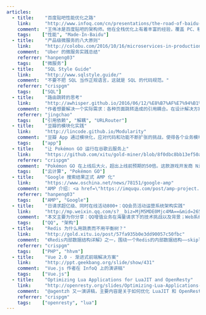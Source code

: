 ```yaml
---
articles:
  - title:    "百度贴吧性能优化之路"
    link:     "http://www.infoq.com/cn/presentations/the-road-of-baidu-teiba-performance-optimization"
    comment:  "王伟冰是百度贴吧的架构师。他在全栈优化上有着丰富的经验，覆盖 PC、移动、Native 客户端，并建立了全面的性能评估、分析、监控体系。这篇分享不只是说 case 和 show 结果，而是在方法论层面提出了一套系统的方法。"
    tags:    ["性能", "Made-In-Baidu"]
  - title:    "产品级微服务的八大原则"
    link:     "http://colobu.com/2016/10/16/microservices-in-production-notes/"
    comment:  "Uber 的微服务实践总结"
    referrer: "hanpeng03"
    tags:    ["微服务"]
  - title:    "SQL Style Guide"
    link:     "http://www.sqlstyle.guide/"
    comment:  "不要不把 SQL 当作正规语言，这就是 SQL 的代码规范。"
    referrer: "crispgm"
    tags:    ["SQL"]
  - title:    "路由跳转的思考"
    link:     "http://awhisper.github.io/2016/06/12/%E8%B7%AF%E7%94%B1%E8%B7%B3%E8%BD%AC%E7%9A%84%E6%80%9D%E8%80%83/"
    comment:  "作者想要解决一个实际需求：各种页面跳转造成的引用耦合。在设计解决方案时，还要提前预知一些坑和风险，为未来业务扩展考虑。作者最终选择了URLRoute+中间人的混合方案，医疗的BMRouter也是这种思路。文章写得非常认真，每个方案的优缺点都详细列出。列出参考文章更是值得阅读。"
    referrer: "jingchao"
    tags:    ["引用依赖", "解耦", "URLRouter"]
  - title:    "豆瓣的模块化实践"
    link:     "http://lincode.github.io/Modularity"
    comment:  "豆瓣 App 通过模块化，应对代码和功能不断扩张的挑战，使得各个业务模块互不干扰，可以独立开发。在模块化过程中，也产出了一些库和工具。"
    tags:    ["app"]
  - title:    "让 Pokémon GO 运行在谷歌云服务上"
    link:     "https://github.com/xitu/gold-miner/blob/8f0dbc8bb13ef50a8b6de2cb8cca30215cd3f491/TODO/bringing-Pokemon-GO-to-life-on-Google-Cloud.md"
    referrer: "crispgm"
    comment:  "Pokémon GO 在上线后大火，超出上线前预期的50倍。这款游戏开发商 Niantic 同 Google 合作，利用 Google Cloud 的多种服务，如：Kubernetes，无缝地提供了额外的处理能力，成功应对了破纪录的流量增长。"
    tags:    ["云计算", "Pokémon GO"]
  - title:    "Google 搜索结果正式 AMP 化"
    link:     "https://www.oschina.net/news/78151/google-amp"
    comment:  "AMP 介绍: <a href=\"https://imququ.com/post/amp-project.html\" target=\"_blank\">AMP，来自 Google 的移动页面优化方案</a>"
    referrer: "hanpeng03"
    tags:    ["AMP", "Google"]
  - title:    "日请求超亿级、同时在线活动800+：QQ会员活动运营系统架构实践"
    link:     "http://mp.weixin.qq.com/s?__biz=MjM5MDE0Mjc4MA==&mid=2650994472&idx=1&sn=a36467e996836eb010333d54e06fd22d&chksm=bdbf0f7b8ac8866d0549a2a294755bb7ca83117902e9c3d551016c8eafb5403a444f35b0dc7e&mpshare=1&scene=1&srcid=1020BxtZbXJAhmm07d5gmZR2#rd"
    comment:  "本文主要为你分享：QQ增值业务在海量请求下的技术挑战以及背景；Web系统高并发场景的综合优化策略；平台高可用的建设实践。"
    tags:    ["QQ", "架构"]
  - title:    "Redis 为什么用跳表而不用平衡树？"
    link:     "http://gold.xitu.io/post/57fa935b0e3dd90057c50fbc"
    comment:  "《Redis内部数据结构详解》之一，围绕一个Redis的内部数据结构——skiplist展开讨论。"
    referrer: "crispgm"
    tags:    ["PHP", "hhvm"]
  - title:    "Vue 2.0 - 渐进式前端解决方案"
    link:     "http://ppt.geekbang.org/slide/show/431"
    comment:  "Vue.js 作者在 InfoQ 上的演讲稿"
    tags:    ["Vue.js"]
  - title:    "Optimizing Lua Applications for LuaJIT and OpenResty"
    link:     "http://openresty.org/slides/Optimizing-Lua-Applications-for-LuaJIT-and-OpenResty.pdf"
    comment:  "@agentzh 又一演讲稿，主要内容是关于如何优化 LuaJIT 和 OpenResty。"
    referrer: "crispgm"
    tags:    ["openresty", "lua"]
---
```

